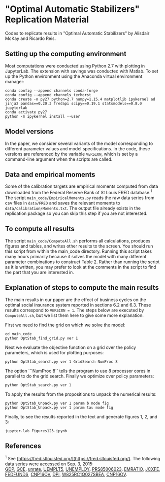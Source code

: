 # "Optimal Automatic Stabilizers" Replication Material

Codes to replicate results in "Optimal Automatic Stabilizers" by Alisdair McKay and Ricardo Reis.

## Setting up the computing environment

Most computations were conducted using Python 2.7 with plotting in JupyterLab.  The extension with savings was conducted with Matlab.  To set up the Python environment using the Anaconda virtual environment manager:
```
conda config --append channels conda-forge
conda config --append channels terhorst
conda create -n py27 python=2.7 numpy=1.15.4 matplotlib ipykernel ad  jinja2 pandas==0.20.3 fredapi scipy==0.19.1 statsmodels==0.8.0 jupyterlab
conda activate py27
python -m ipykernel install --user
```

## Model versions

In the paper, we consider several variants of the model corresponding to different parameter values and model specifications.  In the code, these versions are referenced by the variable `VERSION`, which is set by a command-line argument when the scripts are called.

## Data and empirical moments

Some of the calibration targets are empirical moments computed from data downloaded from the Federal Reserve Bank of St Louis FRED database.<sup>1</sup> The script
`main_code/EmpiricalMoments.py` reads the raw data series from csv files in `data/FRED` and saves the relevant moments to
`data/calibration/Moments.txt`.  The output file already exists in the replication package so you can skip this
step if you are not interested.


## To compute all results

The script `main_code/ComputeAll.sh` performs all calculations, produces figures and tables, and writes other results
to the screen.  You should run this script from within the main_code directory. Running this script takes many hours primarily because it solves the model with many different
parameter combinations to construct Table 2. Rather than running the script as it is written, you may prefer to look at the comments in the script to find the part that you are interested in.

## Explanation of steps to compute the main results

The main results in our paper are the effect of business cycles on the optimal social insurance system reported in sections 6.2 and 6.3.  These results correspond to `VERSION = 1`.  The steps below are executed by `ComputeAll.sh`, but we list them here to give some more explanation.

First we need to find the grid on which we solve the model:
```
cd main_code
python OptStab_find_grid.py ver 1
```
Next we evaluate the objective function on a grid over the policy parameters, which is used for plotting purposes:
```
python OptStab_search.py ver 1 GridSearch NumProc 8
```
The option ```NumProc 8`` tells the program to use 8 processor cores in parallel to do the grid search. Finally we optimize over policy parameters:
```
python OptStab_search.py ver 1
```
To apply the results from the propositions to unpack the numerical results:
```
python OptStab_Unpack.py ver 1 param b mode fig
python OptStab_Unpack.py ver 1 param tau mode fig
```
Finally, to see the results reported in the text and generate figures 1, 2, and 3:
```
jupyter-lab Figures123.ipynb
```

## References

<sup>1</sup> See [https://fred.stlouisfed.org/](https://fred.stlouisfed.org/). The following data series were accessed on Sep. 3, 2015:  
[GDP](https://fred.stlouisfed.org/series/GDP),
[GCE](https://fred.stlouisfed.org/series/GCE),
[unrate](https://fred.stlouisfed.org/series/unrate),
[UEMPLT5](https://fred.stlouisfed.org/series/UEMPLT5),
[UNEMPLOY](https://fred.stlouisfed.org/series/UNEMPLOY),
[PRS85006023](https://fred.stlouisfed.org/series/PRS85006023),
[EMRATIO](https://fred.stlouisfed.org/series/EMRATIO),
[JCXFE](https://fred.stlouisfed.org/series/JCXFE),
[FEDFUNDS](https://fred.stlouisfed.org/series/FEDFUNDS),
[CNP16OV](https://fred.stlouisfed.org/series/CNP16OV),
[DPI](https://fred.stlouisfed.org/series/DPI),
[W825RC1Q027SBEA](https://fred.stlouisfed.org/series/W825RC1Q027SBEA),
[CNP16OV](https://fred.stlouisfed.org/series/CNP16OV).

